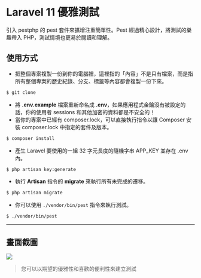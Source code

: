 # Laravel 11 優雅測試

引入 pestphp 的 pest 套件來擴增注重簡單性。Pest 經過精心設計，將測試的樂趣帶入 PHP，測試情境也更易於閱讀和理解。

## 使用方式
- 把整個專案複製一份到你的電腦裡，這裡指的「內容」不是只有檔案，而是指所有整個專案的歷史紀錄、分支、標籤等內容都會複製一份下來。
```sh
$ git clone
```
- 將 __.env.example__ 檔案重新命名成 __.env__，如果應用程式金鑰沒有被設定的話，你的使用者 sessions 和其他加密的資料都是不安全的！
- 當你的專案中已經有 composer.lock，可以直接執行指令以讓 Composer 安裝 composer.lock 中指定的套件及版本。
```sh
$ composer install
```
- 產生 Laravel 要使用的一組 32 字元長度的隨機字串 APP_KEY 並存在 .env 內。
```sh
$ php artisan key:generate
```
- 執行 __Artisan__ 指令的 __migrate__ 來執行所有未完成的遷移。
```sh
$ php artisan migrate
```
- 你可以使用 `./vendor/bin/pest` 指令來執行測試。
```sh
$ ./vendor/bin/pest
```

----

## 畫面截圖
![](https://i.imgur.com/6gF70VG.png)
> 您可以以期望的優雅性和喜歡的便利性來建立測試
